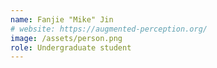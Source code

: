 ```yaml
---
name: Fanjie "Mike" Jin
# website: https://augmented-perception.org/
image: /assets/person.png
role: Undergraduate student
---
```


